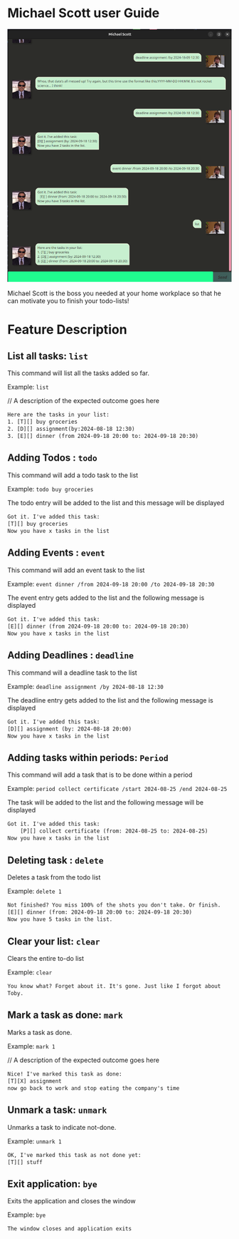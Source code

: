 # Michael Scott user Guide


![Image](./Ui.png)

Michael Scott is the boss you needed at your home workplace so that he can motivate you to finish your todo-lists!

# Feature Description

## List all tasks: `list`
This command will list all the tasks added so far.

Example: `list`

// A description of the expected outcome goes here

```
Here are the tasks in your list: 
1. [T][] buy groceries
2. [D][] assignment(by:2024-08-18 12:30)
3. [E][] dinner (from 2024-09-18 20:00 to: 2024-09-18 20:30)
```

## Adding Todos : `todo`
This command will add a todo task to the list

Example: `todo buy groceries`

The todo entry will be added to the list and this message will be displayed
```
Got it. I've added this task: 
[T][] buy groceries
Now you have x tasks in the list
```
## Adding Events : `event`
This command will add an event task to the list


Example: `event dinner /from 2024-09-18 20:00 /to 2024-09-18 20:30`

The event entry gets added to the list and the following message is displayed
```
Got it. I've added this task: 
[E][] dinner (from 2024-09-18 20:00 to: 2024-09-18 20:30)
Now you have x tasks in the list
```
## Adding Deadlines : `deadline`
This command will a deadline task to the list

Example: `deadline assignment /by 2024-08-18 12:30`

The deadline entry gets added to the list and the following message is displayed

```
Got it. I've added this task: 
[D][] assignment (by: 2024-08-18 20:00)
Now you have x tasks in the list
```
## Adding tasks within periods: `Period`
This command will add a task that is to be done within a period

Example: `period collect certificate /start 2024-08-25 /end 2024-08-25`

The task will be added to the list and the following message will be displayed
```
Got it. I've added this task:
    [P][] collect certificate (from: 2024-08-25 to: 2024-08-25)
Now you have x tasks in the list
```
## Deleting task : `delete` 
Deletes a task from the todo list

Example: `delete 1`

```
Not finished? You miss 100% of the shots you don't take. Or finish. 
[E][] dinner (from: 2024-09-18 20:00 to: 2024-09-18 20:30)
Now you have 5 tasks in the list. 
```

## Clear your list: `clear`
Clears the entire to-do list

Example: `clear`

```
You know what? Forget about it. It's gone. Just like I forgot about Toby.
```
## Mark a task as done: `mark`
Marks a task as done. 

Example: `mark 1`

// A description of the expected outcome goes here

```
Nice! I've marked this task as done:
[T][X] assignment
now go back to work and stop eating the company's time
```
## Unmark a task: `unmark`
Unmarks a task to indicate not-done. 


Example: `unmark 1`

```
OK, I've marked this task as not done yet:
[T][] stuff
```
## Exit application: `bye`
Exits the application and closes the window


Example: `bye`

```
The window closes and application exits
```
